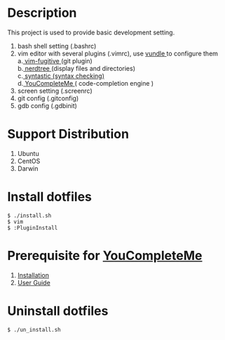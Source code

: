 # Description
 This project is used to provide basic development setting.
 1. bash shell setting (.bashrc)
 2. vim editor with several plugins (.vimrc), use <a href="https://github.com/VundleVim/Vundle.vim"> vundle <a> to configure them<br>
	a.<a href="https://github.com/tpope/vim-fugitive"> vim-fugitive </a> (git plugin) <br>
	b.<a href="https://github.com/scrooloose/nerdtree"> nerdtree </a> (display files and directories) <br> 
	c.<a href="https://github.com/scrooloose/syntastic"> syntastic (syntax checking) </a> <br>
	d.<a href="https://github.com/Valloric/YouCompleteMe"> YouCompleteMe </a> ( code-completion engine )<br>
 3. screen setting (.screenrc)
 4. git config (.gitconfig) 
 5. gdb config (.gdbinit)

# Support Distribution
 1. Ubuntu
 2. CentOS
 3. Darwin
 
# Install dotfiles
<pre><code>$ ./install.sh
$ vim
$ :PluginInstall
</code></pre>

# Prerequisite for <a href="https://github.com/Valloric/YouCompleteMe"> YouCompleteMe </a> 
1. <a href="https://github.com/Valloric/YouCompleteMe#installation"> Installation </a> <br>
2. <a href="https://github.com/Valloric/YouCompleteMe#user-guide"> User Guide </a> <br>

# Uninstall dotfiles
<pre><code>$ ./un_install.sh
</code></pre>
